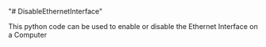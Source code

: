 "# DisableEthernetInterface" 

This python code can be used to enable or disable the Ethernet Interface on a Computer
